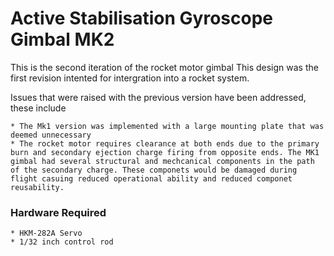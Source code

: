 # Active Stabilisation Gyroscope Gimbal MK2
This is the second iteration of the rocket motor gimbal
This design was the first revision intented for intergration into a rocket system. 

Issues that were raised with the previous version have been addressed, these include

    * The Mk1 version was implemented with a large mounting plate that was deemed unnecessary
    * The rocket motor requires clearance at both ends due to the primary burn and secondary ejection charge firing from opposite ends. The MK1 gimbal had several structural and mechcanical components in the path of the secondary charge. These componets would be damaged during flight casuing reduced operational ability and reduced componet reusability. 

### Hardware Required 

    * HKM-282A Servo
    * 1/32 inch control rod